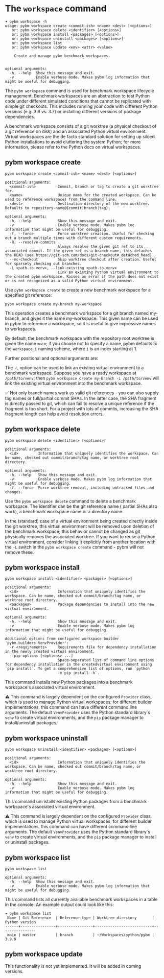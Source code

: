 # The `workspace` command

```shell
➜ pybm workspace -h
usage: pybm workspace create <commit-ish> <name> <dest> [<options>]
   or: pybm workspace delete <identifier> [<options>]
   or: pybm workspace install <packages> [<options>]
   or: pybm workspace uninstall <packages> [<options>]
   or: pybm workspace list
   or: pybm workspace update <env> <attr> <value>

    Create and manage pybm benchmark workspaces.
    

optional arguments:
  -h, --help  Show this message and exit.
  -v          Enable verbose mode. Makes pybm log information that might be useful for debugging.
```

The `pybm workspace` command is used for benchmark workspace lifecycle management. Benchmark workspaces are an abstraction
to test Python code under different simulated conditions that cannot be replicated with simple git checkouts. This
includes running your code with different Python versions (e.g. 3.9 vs. 3.7) or installing different versions of package
dependencies.

A benchmark workspace consists of a git worktree (a physical checkout of a git reference on disk) and an associated
Python virtual environment. Virtual workspaces are the de facto standard solution for setting up siloed Python
installations to avoid cluttering the system Python; for more information, please refer to the Python docs on virtual
workspaces.

## pybm workspace create

```
pybm workspace create <commit-ish> <name> <dest> [<options>]

positional arguments:
  <commit-ish>          Commit, branch or tag to create a git worktree for.
  <name>                Unique name for the created workspace. Can be used to reference workspaces from the command line.
  <dest>                Destination directory of the new worktree. Defaults to repository-name@{commit|branch|tag}.

optional arguments:
  -h, --help            Show this message and exit.
  -v                    Enable verbose mode. Makes pybm log information that might be useful for debugging.
  -f, --force           Force worktree creation. Useful for checking out a branch multiple times with different custom requirements.
  -R, --resolve-commits
                        Always resolve the given git ref to its associated commit. If the given ref is a branch name, this detaches the HEAD (see https://git-scm.com/docs/git-checkout#_detached_head).
  --no-checkout         Skip worktree checkout after creation. Useful for sparsely checking out branches.
  -L <path-to-venv>, --link-existing <path-to-venv>
                        Link an existing Python virtual environment to the created pybm workspace. Raises an error if the path does not exist or is not recognized as a valid Python virtual environment.
```

Use `pybm workspace create` to create a new benchmark workspace for a specified git reference:

```shell
pybm workspace create my-branch my-workspace
```

This operation creates a benchmark workspace for a git branch named my-branch, and gives it the name my-workspace. This
given name can be used in pybm to reference a workspace, so it is useful to give expressive names to workspaces.

By default, the benchmark workspace with the repository root worktree is given the name `main`; if you choose not to
specify a name, pybm defaults to the `workspace_i` naming scheme, where `i` is an index starting at 1.

Further positional and optional arguments are:

The `-L` option can be used to link an existing virtual environment to a benchmark workspace. Suppose you have a
ready workspace at `/path/to/venv`; then `pybm workspace create my-branch -L /path/to/venv` will link the existing virtual
environment into the benchmark workspace.

✅ Not only branch names work as valid git references - you can also supply tag names or full/partial commit SHAs. In the
latter case, the SHA fragment is directly passed to git, which can fail to resolve a unique reference if the fragment is
too short. For a project with lots of commits, increasing the SHA fragment length can help avoid resolution errors.

## pybm workspace delete

```
pybm workspace delete <identifier> [<options>]

positional arguments:
  <id>         Information that uniquely identifies the workspace. Can be name, checked out commit/branch/tag name, or worktree root directory.

optional arguments:
  -h, --help   Show this message and exit.
  -v           Enable verbose mode. Makes pybm log information that might be useful for debugging.
  -f, --force  Force worktree removal, including untracked files and changes.
```

Use the `pybm workspace delete` command to delete a benchmark workspace. The identifier can be the git reference name (
partial SHAs also work), a benchmark workspace name or a directory name.

In the (standard) case of a virtual environment being created directly inside the git worktree, this virtual environment
will be removed upon deletion of the benchmark workspace; this behavior cannot be changed as git physically removes
the associated worktree. If you want to reuse a Python virtual environment, consider linking it explicitly from another
location with the `-L` switch in the `pybm workspace create` command - pybm will not remove these.

## pybm workspace install

```
pybm workspace install <identifier> <packages> [<options>]

positional arguments:
  <id>                  Information that uniquely identifies the workspace. Can be name, checked out commit/branch/tag name, or worktree root directory.
  <packages>            Package dependencies to install into the new virtual environment.

optional arguments:
  -h, --help            Show this message and exit.
  -v                    Enable verbose mode. Makes pybm log information that might be useful for debugging.
  
Additional options from configured workspace builder 'pybm.builders.VenvProvider':
  -r <requirements>     Requirements file for dependency installation in the newly created virtual environment.
  --pip-options [<options> ...]
                        Space-separated list of command line options for dependency installation in the createdvirtual environment using `pip install`. To get a comprehensive list of options, run `python
                        -m pip install -h`.
```

This command installs new Python packages into a benchmark workspace's associated virtual environment.

⚠️ This command is largely dependent on the configured `Provider` class, which is used to manage Python virtual
workspaces; for different builder implementations, this command can have different command line arguments. The
default `VenvProvider` uses the Python standard library's `venv` to create virtual environments, and the `pip` package
manager to install/uninstall packages.

## pybm workspace uninstall

```
pybm workspace uninstall <identifier> <packages> [<options>]

positional arguments:
  <id>                  Information that uniquely identifies the workspace. Can be name, checked out commit/branch/tag name, or worktree root directory.

optional arguments:
  -h, --help            Show this message and exit.
  -v                    Enable verbose mode. Makes pybm log information that might be useful for debugging.
```

This command uninstalls existing Python packages from a benchmark workspace's associated virtual environment.

⚠️ This command is largely dependent on the configured `Provider` class, which is used to manage Python virtual
workspaces; for different builder implementations, this command can have different command line arguments. The
default `VenvProvider` uses the Python standard library's `venv` to create virtual environments, and the `pip` package
manager to install or uninstall packages.

## pybm workspace list

```
pybm workspace list

optional arguments:
  -h, --help  Show this message and exit.
  -v          Enable verbose mode. Makes pybm log information that might be useful for debugging.
```

This command lists all currently available benchmark workspaces in a table in the console. An example output could
look like this:

```
➜ pybm workspace list
 Name | Git Reference  | Reference type | Worktree directory       | Python version
------+----------------+----------------+--------------------------+----------------
 main | master         | branch         | ~/Workspaces/python/pybm | 3.9.9         
```

## pybm workspace update

This functionality is not yet implemented. It will be added in coming versions.